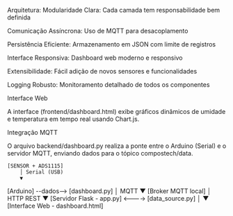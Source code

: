 Arquitetura:
Modularidade Clara: Cada camada tem responsabilidade bem definida

Comunicação Assíncrona: Uso de MQTT para desacoplamento

Persistência Eficiente: Armazenamento em JSON com limite de registros

Interface Responsiva: Dashboard web moderno e responsivo

Extensibilidade: Fácil adição de novos sensores e funcionalidades

Logging Robusto: Monitoramento detalhado de todos os componentes

Interface Web

A interface (frontend/dashboard.html) exibe gráficos dinâmicos de umidade e temperatura em tempo real usando Chart.js.

Integração MQTT

O arquivo backend/dashboard.py
 realiza a ponte entre o Arduino (Serial) e o servidor MQTT, enviando dados para o tópico compostech/data.

    [SENSOR + ADS1115] 
        │ Serial (USB)
        ▼
[Arduino] --dados--> [dashboard.py]
        │ MQTT
        ▼
[Broker MQTT local]
        │ HTTP REST
        ▼
[Servidor Flask - app.py] <----> [data_source.py]
        │
        ▼
[Interface Web - dashboard.html]
